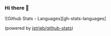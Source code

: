 ### Hi there 👋

<!--![Github Stats - Overview][gh-stats-overview]--> ![Github Stats - Languages][gh-stats-languages]

(powered by [jstrieb/github-stats][gh-stats])

<!--
**theCalcaholic/theCalcaholic** is a ✨ _special_ ✨ repository because its `README.md` (this file) appears on your GitHub profile.

Here are some ideas to get you started:

- 🔭 I’m currently working on ...
- 🌱 I’m currently learning ...
- 👯 I’m looking to collaborate on ...
- 🤔 I’m looking for help with ...
- 💬 Ask me about ...
- 📫 How to reach me: ...
- 😄 Pronouns: ...
- ⚡ Fun fact: ...
-->

[gh-stats-languages]: https://raw.githubusercontent.com/theCalcaholic/github-stats/master/generated/languages.svg
[gh-stats-overview]: https://raw.githubusercontent.com/theCalcaholic/github-stats/master/generated/overview.svg
[gh-stats]: https://github.com/jstrieb/github-stats
